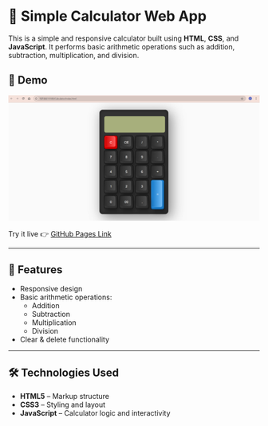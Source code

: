 # 🧮 Simple Calculator Web App

This is a simple and responsive calculator built using **HTML**, **CSS**, and **JavaScript**. It performs basic arithmetic operations such as addition, subtraction, multiplication, and division.

## 📸 Demo

![Calculator Screenshot](calculator-output.png) <!-- Replace with actual screenshot or remove -->

Try it live 👉 [GitHub Pages Link](https://github.com/prachi-raut-04/Calculator) <!-- Replace with actual link -->

---

## 🚀 Features

- Responsive design
- Basic arithmetic operations:
  - Addition
  - Subtraction
  - Multiplication
  - Division
- Clear & delete functionality

---

## 🛠️ Technologies Used

- **HTML5** – Markup structure
- **CSS3** – Styling and layout
- **JavaScript** – Calculator logic and interactivity
